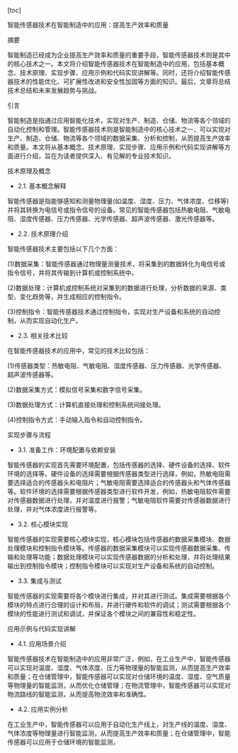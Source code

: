 
[toc]                    
                
                
智能传感器技术在智能制造中的应用：提高生产效率和质量

摘要

智能制造已经成为企业提高生产效率和质量的重要手段，智能传感器技术则是其中的核心技术之一。本文将介绍智能传感器技术在智能制造中的应用，包括基本概念、技术原理、实现步骤、应用示例和代码实现讲解等。同时，还将介绍智能传感器技术的性能优化、可扩展性改进和安全性加固等方面的知识。最后，文章将总结技术总结和未来发展趋势与挑战。

引言

智能制造是指通过应用智能化技术，实现对生产、制造、仓储、物流等各个领域的自动化控制和管理。智能传感器技术则是智能制造中的核心技术之一，可以实现对生产、制造、仓储、物流等各个领域的数据采集、分析和控制，从而提高生产效率和质量。本文将从基本概念、技术原理、实现步骤、应用示例和代码实现讲解等方面进行介绍，旨在为读者提供深入、有见解的专业技术知识。

技术原理及概念

- 2.1. 基本概念解释

智能传感器是指能够感知和测量物理量(如温度、湿度、压力、气体浓度、位移等)并将其转换为电信号或指令信号的设备。常见的智能传感器包括热敏电阻、气敏电阻、湿度传感器、压力传感器、光学传感器、超声波传感器、激光传感器等。

- 2.2. 技术原理介绍

智能传感器技术主要包括以下几个方面：

(1)数据采集：智能传感器通过物理量测量技术，将采集到的数据转化为电信号或指令信号，并将其传输到计算机或控制系统中。

(2)数据处理：计算机或控制系统对采集到的数据进行处理，分析数据的来源、类型、变化趋势等，并生成相应的控制指令。

(3)控制指令：智能传感器技术通过控制指令，实现对生产设备和系统的自动控制，从而实现自动化生产。

- 2.3. 相关技术比较

在智能传感器技术的应用中，常见的技术比较包括：

(1)传感器类型：热敏电阻、气敏电阻、湿度传感器、压力传感器、光学传感器、超声波传感器等。

(2)数据采集方式：模拟信号采集和数字信号采集。

(3)数据处理方式：计算机直接处理和控制系统间接处理。

(4)控制指令方式：手动输入指令和自动控制指令。

实现步骤与流程

- 3.1. 准备工作：环境配置与依赖安装

智能传感器的实现首先需要环境配置，包括传感器的选择、硬件设备的选择、软件环境的选择等。硬件设备的选择需要根据传感器类型进行选择，例如，热敏电阻需要选择适合的传感器头和电阻片；气敏电阻需要选择适合的传感器头和气体传感器等。软件环境的选择需要根据传感器类型进行软件开发，例如，热敏电阻软件需要对传感器数据进行处理，并对温度进行报警；气敏电阻软件需要对传感器数据进行处理，并对气体浓度进行报警等。

- 3.2. 核心模块实现

智能传感器的实现需要核心模块实现，核心模块包括传感器的数据采集模块、数据处理模块和控制指令模块等。传感器的数据采集模块可以实现传感器数据采集、传输和处理等功能；数据处理模块可以实现传感器数据的分析和处理，并将处理结果输出到控制指令模块；控制指令模块可以实现对生产设备和系统的自动控制。

- 3.3. 集成与测试

智能传感器的实现需要将各个模块进行集成，并对其进行测试。集成需要根据各个模块的特点进行合理的设计和布局，并进行硬件和软件的调试；测试需要根据各个模块的性能进行测试和调试，并保证各个模块之间的兼容性和稳定性。

应用示例与代码实现讲解

- 4.1. 应用场景介绍

智能传感器技术在智能制造中的应用非常广泛，例如，在工业生产中，智能传感器可以实现对温度、湿度、气体浓度、压力等物理量的智能监测，从而提高生产效率和质量；在仓储管理中，智能传感器可以实现对仓储环境的温度、湿度、空气质量等物理量的智能监测，从而优化仓储管理；在物流管理中，智能传感器可以实现对物流路线的智能监测，从而提高物流效率和准确性。

- 4.2. 应用实例分析

在工业生产中，智能传感器可以应用于自动化生产线上，对生产线的温度、湿度、气体浓度等物理量进行智能监测，从而提高生产效率和质量；在仓储管理中，智能传感器可以应用于仓储环境的智能监测，

